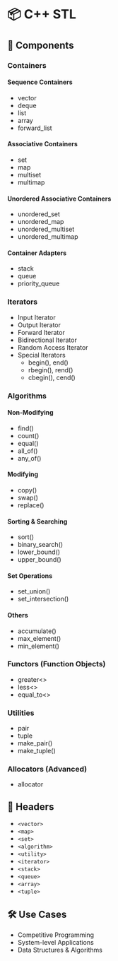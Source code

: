 # 📦 C++ STL

## 🔧 Components

### Containers

#### Sequence Containers
- vector
- deque
- list
- array
- forward_list

#### Associative Containers
- set
- map
- multiset
- multimap

#### Unordered Associative Containers
- unordered_set
- unordered_map
- unordered_multiset
- unordered_multimap

#### Container Adapters
- stack
- queue
- priority_queue

### Iterators
- Input Iterator
- Output Iterator
- Forward Iterator
- Bidirectional Iterator
- Random Access Iterator
- Special Iterators
  - begin(), end()
  - rbegin(), rend()
  - cbegin(), cend()

### Algorithms

#### Non-Modifying
- find()
- count()
- equal()
- all_of()
- any_of()

#### Modifying
- copy()
- swap()
- replace()

#### Sorting & Searching
- sort()
- binary_search()
- lower_bound()
- upper_bound()

#### Set Operations
- set_union()
- set_intersection()

#### Others
- accumulate()
- max_element()
- min_element()

### Functors (Function Objects)
- greater<>
- less<>
- equal_to<>

### Utilities
- pair
- tuple
- make_pair()
- make_tuple()

### Allocators (Advanced)
- allocator<T>

## 🧰 Headers
- `<vector>`
- `<map>`
- `<set>`
- `<algorithm>`
- `<utility>`
- `<iterator>`
- `<stack>`
- `<queue>`
- `<array>`
- `<tuple>`

## 🛠️ Use Cases
- Competitive Programming
- System-level Applications
- Data Structures & Algorithms
